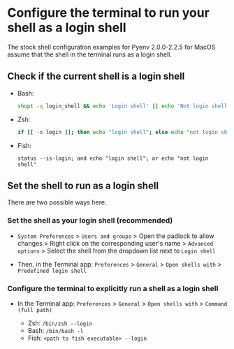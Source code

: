 # Configure the terminal to run your shell as a login shell

The stock shell configuration examples for Pyenv 2.0.0-2.2.5 for MacOS assume that the shell in the terminal runs as a login shell.

## Check if the current shell is a login shell

* Bash:

  ```bash
  shopt -q login_shell && echo 'Login shell' || echo 'Not login shell'
  ```
* Zsh:

  ```zsh
  if [[ -o login ]]; then echo "login shell"; else echo "not login shell"; fi
  ```

* Fish:

  ```fish
  status --is-login; and echo "login shell"; or echo "not login shell"
  ```

## Set the shell to run as a login shell

There are two possible ways here.

### Set the shell as your login shell (recommended)

* `System Preferences` > `Users and groups` > Open the padlock to allow changes >
Right click on the corresponding user's name > `Advanced options` > Select the
shell from the dropdown list next to `Login shell`

* Then, in the Terminal app: `Preferences` > `General` > `Open shells with` > `Predefined login shell`

### Configure the terminal to explicitly run a shell as a login shell

* In the Terminal app: `Preferences` > `General` > `Open shells with` > `Command (full path)`

  * Zsh: `/bin/zsh --login`
  * Bash: `/bin/bash -l`
  * Fish: `<path to fish executable> --login`
